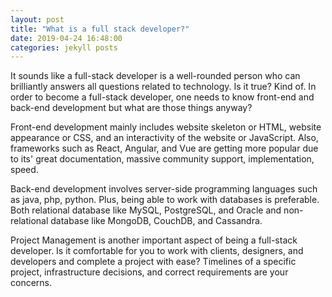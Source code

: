 ```yaml
---
layout: post
title: "What is a full stack developer?"
date: 2019-04-24 16:48:00
categories: jekyll posts
---
```


It sounds like a full-stack developer is a well-rounded person who can brilliantly answers all questions related to technology. Is it true? Kind of. In order to become a full-stack developer, one needs to know front-end and back-end development but what are those things anyway?

Front-end development mainly includes website skeleton or HTML, website appearance or CSS, and an interactivity of the website or JavaScript. Also, frameworks such as React, Angular, and Vue are getting more popular due to its' great documentation, massive community support, implementation, speed.

Back-end development involves server-side programming languages such as java, php, python. Plus, being able to work with databases is preferable. Both relational database like MySQL, PostgreSQL, and Oracle and non-relational database like MongoDB, CouchDB, and Cassandra.

Project Management is another important aspect of being a full-stack developer. Is it comfortable for you to work with clients, designers, and developers and complete a project with ease? Timelines of a specific project, infrastructure decisions, and correct requirements are your concerns.